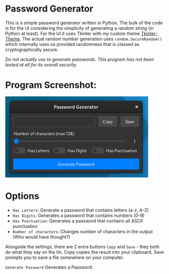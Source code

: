 # Password Generator
This is a simple password generator written in Python. The bulk of the code is for the UI considering the simplicity of generating a random string (in Python at least). For the UI it uses Tkinter with my custom theme [Tkinter-Theme](https://github.com/tywil04/tkinter-theme "Tkinter-Theme"). The actual random number generation uses `random.SecureRandom()` which internally uses os provided randomness that is classed as cryptographically secure.

*Do not actually use to generate passwords. This program has not been tested at all for its overall security.*

# Program Screenshot:
!["Random Password Generator UI"](Screenshot.png "Random Password Generator UI")

# Options
- `Has Letters`: Generate a password that contains letters (a-z, A-Z)
- `Has Digits`: Generates a password that contains numbers (0-9)
- `Has Punctuation`: Generates a password that contains all ASCII punctuation
- `Number of characters`: Changes number of characters in the output (Who would have thought?)

Alongside the settings, there are 2 extra buttons `Copy` and `Save` - they both do what they say on the tin. Copy copies the result into your clipboard, Save prompts you to save a file somewhere on your computer.

`Generate Password` Generates a Password.

